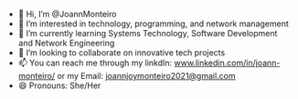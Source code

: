 - 👋 Hi, I’m @JoannMonteiro
- 👀 I’m interested in technology, programming, and network management
- 🌱 I’m currently learning Systems Technology, Software Development and Network Engineering
- 💞 I’m looking to collaborate on innovative tech projects
- 📫 You can reach me through my linkdIn: www.linkedin.com/in/joann-monteiro/ or my Email: joannjoymonteiro2021@gmail.com
- 😄 Pronouns: She/Her


